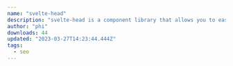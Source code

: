 ```yaml
---
name: "svelte-head"
description: "svelte-head is a component library that allows you to easily set meta information etc. to be output to head."
author: "phi"
downloads: 44
updated: "2023-03-27T14:23:44.444Z"
tags: 
  - seo
---
```

